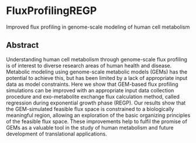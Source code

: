 # FluxProfilingREGP
Improved flux profiling in genome-scale modeling of human cell metabolism

## Abstract
Understanding human cell metabolism through genome-scale flux profiling is of interest to diverse research areas of human health and disease. Metabolic modeling using genome-scale metabolic models (GEMs) has the potential to achieve this, but has been limited by a lack of appropriate input data as model constraints. Here we show that GEM-based flux profiling simulations can be improved with an appropriate input data collection procedure and exo-metabolite exchange flux calculation method, called regression during exponential growth phase (REGP). Our results show that the GEM-simulated feasible flux space is constrained to a biologically meaningful region, allowing an exploration of the basic organizing principles of the feasible flux space. These improvements help to fulfil the promise of GEMs as a valuable tool in the study of human metabolism and future development of translational applications. 

